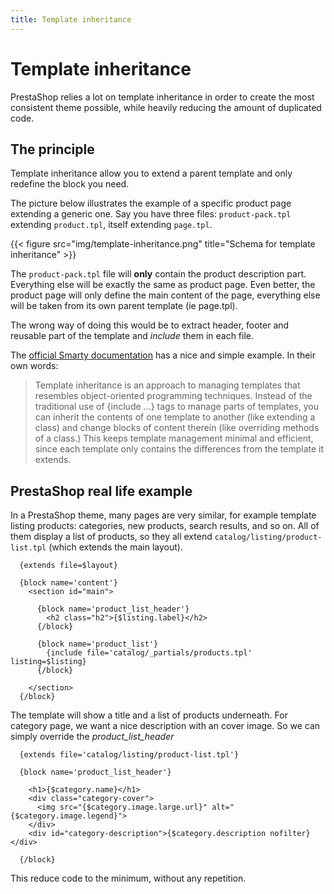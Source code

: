```yaml
---
title: Template inheritance
---
```


# Template inheritance

PrestaShop relies a lot on template inheritance in order to create the most consistent theme possible, while heavily reducing the amount of duplicated code.


## The principle

Template inheritance allow you to extend a parent template and only redefine the block you need.

The picture below illustrates the example of a specific product page extending a generic one. Say
you have three files: `product-pack.tpl` extending `product.tpl`, itself extending `page.tpl`.

{{< figure src="img/template-inheritance.png" title="Schema for template inheritance" >}}

The `product-pack.tpl` file will **only** contain the product description part. Everything else
will be exactly the same as product page. Even better, the product page will only define the main
content of the page, everything else will be taken from its own parent template (ie page.tpl).

The wrong way of doing this would be to extract header, footer and reusable part of the template
and _include_ them in each file.

The [official Smarty documentation](https://www.smarty.net/inheritance) has a nice and simple example. In their own words:

> Template inheritance is an approach to managing templates that resembles object-oriented programming techniques.
  Instead of the traditional use of {include ...} tags to manage parts of templates, you can inherit the
  contents of one template to another (like extending a class) and change blocks of content therein (like
  overriding methods of a class.) This keeps template management minimal and efficient, since each template
  only contains the differences from the template it extends.

## PrestaShop real life example

In a PrestaShop theme, many pages are very similar, for example template listing products: categories, new products, search results, and so on. All of them display a list of products, so they all extend `catalog/listing/product-list.tpl` (which extends the main layout).

```smarty
  {extends file=$layout}

  {block name='content'}
    <section id="main">

      {block name='product_list_header'}
        <h2 class="h2">{$listing.label}</h2>
      {/block}

      {block name='product_list'}
        {include file='catalog/_partials/products.tpl' listing=$listing}
      {/block}

    </section>
  {/block}
```

The template will show a title and a list of products underneath. For category page, we want a nice
description with an cover image. So we can simply override the *product_list_header*

```smarty
  {extends file='catalog/listing/product-list.tpl'}

  {block name='product_list_header'}

    <h1>{$category.name}</h1>
    <div class="category-cover">
      <img src="{$category.image.large.url}" alt="{$category.image.legend}">
    </div>
    <div id="category-description">{$category.description nofilter}</div>

  {/block}
```

This reduce code to the minimum, without any repetition.
